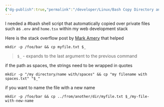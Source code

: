 ```yaml
---
{"dg-publish":true,"permalink":"/developer/Linux/Bash Copy Directory and File One liner/"}
---
```


I needed a #bash shell script that automatically copied over private files such as `.env` and `home.tsx` within my web development stack

Here is the stack overflow post by [Mark Amery](https://stackoverflow.com/a/32596855) that helped


```shell
mkdir -p /foo/bar && cp myfile.txt $_
```

> `$_` - expands to the last argument to the previous command

if the path as spaces, the strings need to be wrapped in quotes
```shell
mkdir -p "/my directory/name with/spaces" && cp "my filename with spaces.txt" "$_"
```

if you want to name the file with a new name
```shell
mkdir -p /foo/bar && cp ../from/another/dir/myfile.txt $_/my-file-with-new-name
```